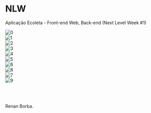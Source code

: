 # NLW
Aplicação Ecoleta - Front-end Web, Back-end (Next Level Week #1)

![0](https://user-images.githubusercontent.com/48495838/83978346-41005100-a8dd-11ea-838b-bb9e4d487684.png) <br>
![1](https://user-images.githubusercontent.com/48495838/83978347-42317e00-a8dd-11ea-87fd-a089857c7936.png) <br>
![2](https://user-images.githubusercontent.com/48495838/83978348-42ca1480-a8dd-11ea-8922-680a884c094d.png) <br>
![3](https://user-images.githubusercontent.com/48495838/83978349-4362ab00-a8dd-11ea-8fe2-2182e0f1d2cf.png) <br>
![4](https://user-images.githubusercontent.com/48495838/83978357-54abb780-a8dd-11ea-878a-8f45b1e049eb.png) <br>
![5](https://user-images.githubusercontent.com/48495838/83978358-55dce480-a8dd-11ea-994c-15c6c58e0c39.png) <br>
![6](https://user-images.githubusercontent.com/48495838/83978359-56757b00-a8dd-11ea-8c28-2f73cbed985c.png) <br>
![8](https://user-images.githubusercontent.com/48495838/83978361-570e1180-a8dd-11ea-91dd-7a8762e900ca.png) <br>
![7](https://user-images.githubusercontent.com/48495838/83978360-56757b00-a8dd-11ea-9cde-889b8e1bef21.png) <br>
![9](https://user-images.githubusercontent.com/48495838/83978362-57a6a800-a8dd-11ea-9528-bd8e392be2ea.png) <br>


<br><br><br>
Renan Borba.
